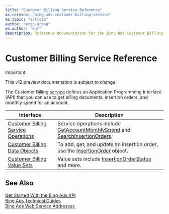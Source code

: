 ```yaml
---
title: "Customer Billing Service Reference"
ms.service: "bing-ads-customer-billing-service"
ms.topic: "article"
author: "eric-urban"
ms.author: "eur"
description: Reference documentation for the Bing Ads Customer Billing API.
---
```

# Customer Billing Service Reference

> [!IMPORTANT]
> This v12 preview documentation is subject to change.

The Customer Billing [service](/bingads/guides/web-service-addresses.md) defines an Application Programming Interface (API) that you can use to get billing documents, insertion orders, and monthly spend for an account.

|Interface|Description|
|---------|---------|
|[Customer Billing Service Operations](/bingads/customer-billing-service/customer-billing-service-operations.md)|Service operations include [GetAccountMonthlySpend](/bingads/customer-billing-service/getaccountmonthlyspend.md) and [SearchInsertionOrders](/bingads/customer-billing-service/searchinsertionorders.md).|
|[Customer Billing Data Objects](/bingads/customer-billing-service/customer-billing-data-objects.md)|To add, get, and update an insertion order, use the [InsertionOrder](/bingads/customer-billing-service/insertionorder.md) object.|
|[Customer Billing Value Sets](/bingads/customer-billing-service/customer-billing-value-sets.md)|Value sets include [InsertionOrderStatus](/bingads/customer-billing-service/insertionorderstatus.md) and more.|

## See Also
[Get Started With the Bing Ads API](/bingads/guides/get-started.md)  
[Bing Ads Technical Guides](/bingads/guides/technical-guides.md)  
[Bing Ads Web Service Addresses](/bingads/guides/web-service-addresses.md)  

